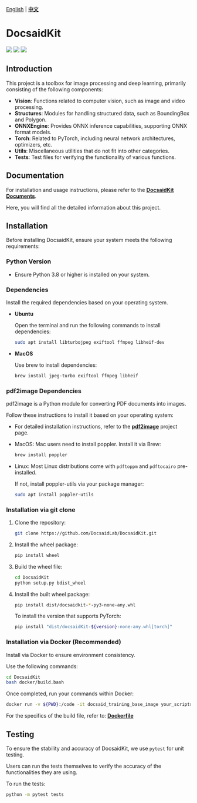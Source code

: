 [English](./README.md) | **[中文](./README_tw.md)**

# DocsaidKit

<p align="left">
    <a href="./LICENSE"><img src="https://img.shields.io/badge/license-Apache%202-dfd.svg"></a>
    <a href="https://github.com/DocsaidLab/DocsaidKit/releases"><img src="https://img.shields.io/github/v/release/DocsaidLab/DocsaidKit?color=ffa"></a>
    <a href=""><img src="https://img.shields.io/badge/python-3.8+-aff.svg"></a>
</p>

## Introduction

This project is a toolbox for image processing and deep learning, primarily consisting of the following components:

- **Vision**: Functions related to computer vision, such as image and video processing.
- **Structures**: Modules for handling structured data, such as BoundingBox and Polygon.
- **ONNXEngine**: Provides ONNX inference capabilities, supporting ONNX format models.
- **Torch**: Related to PyTorch, including neural network architectures, optimizers, etc.
- **Utils**: Miscellaneous utilities that do not fit into other categories.
- **Tests**: Test files for verifying the functionality of various functions.

## Documentation

For installation and usage instructions, please refer to the [**DocsaidKit Documents**](https://docsaid.org/docs/docsaidkit/intro/).

Here, you will find all the detailed information about this project.

## Installation

Before installing DocsaidKit, ensure your system meets the following requirements:

### Python Version

- Ensure Python 3.8 or higher is installed on your system.

### Dependencies

Install the required dependencies based on your operating system.

- **Ubuntu**

  Open the terminal and run the following commands to install dependencies:

  ```bash
  sudo apt install libturbojpeg exiftool ffmpeg libheif-dev
  ```

- **MacOS**

  Use brew to install dependencies:

  ```bash
  brew install jpeg-turbo exiftool ffmpeg libheif
  ```

### pdf2image Dependencies

pdf2image is a Python module for converting PDF documents into images.

Follow these instructions to install it based on your operating system:

- For detailed installation instructions, refer to the [**pdf2image**](https://github.com/Belval/pdf2image) project page.

- MacOS: Mac users need to install poppler. Install it via Brew:

  ```bash
  brew install poppler
  ```

- Linux: Most Linux distributions come with `pdftoppm` and `pdftocairo` pre-installed.

  If not, install poppler-utils via your package manager:

  ```bash
  sudo apt install poppler-utils
  ```

### Installation via git clone

1. Clone the repository:

   ```bash
   git clone https://github.com/DocsaidLab/DocsaidKit.git
   ```

2. Install the wheel package:

   ```bash
   pip install wheel
   ```

3. Build the wheel file:

   ```bash
   cd DocsaidKit
   python setup.py bdist_wheel
   ```

4. Install the built wheel package:

   ```bash
   pip install dist/docsaidkit-*-py3-none-any.whl
   ```

   To install the version that supports PyTorch:

   ```bash
   pip install "dist/docsaidKit-${version}-none-any.whl[torch]"
   ```

### Installation via Docker (Recommended)

Install via Docker to ensure environment consistency.

Use the following commands:

```bash
cd DocsaidKit
bash docker/build.bash
```

Once completed, run your commands within Docker:

```bash
docker run -v ${PWD}:/code -it docsaid_training_base_image your_scripts.py
```

For the specifics of the build file, refer to: [**Dockerfile**](https://github.com/DocsaidLab/DocsaidKit/blob/main/docker/Dockerfile)

## Testing

To ensure the stability and accuracy of DocsaidKit, we use `pytest` for unit testing.

Users can run the tests themselves to verify the accuracy of the functionalities they are using.

To run the tests:

```bash
python -m pytest tests
```
